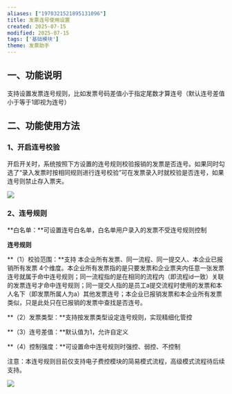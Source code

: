 ```yaml
---
aliases: ["1970321521895131096"]
title: 发票连号使用设置
created: 2025-07-15
modified: 2025-07-15
tags: ['基础模块']
theme: 发票助手
---
```


## 一、功能说明

支持设置发票连号规则，比如发票号码差值小于指定尾数才算连号（默认连号差值小于等于1即视为连号）

## 二、功能使用方法

### 1、开启连号校验

开启开关时，系统按照下方设置的连号规则校验报销的发票是否连号。如果同时勾选了“录入发票时按相同规则进行连号校验”可在发票录入时就校验是否连号，如果连号则禁止存入票夹。

![](a10a4c87f2c62bf819e9eeb4097d5b0c.jpg)

### 2、连号规则

**白名单：**可设置连号白名单，白名单用户录入的发票不受连号规则控制

**连号规则**

**（1）校验范围：**支持 本企业所有发票、同一流程、同一提交人、本企业已报销所有发票 4个维度。本企业所有发票指的是只要发票和企业票夹内任意一张发票连号就属于命中连号规则；同一流程指的是在相同的流程内（即流程id一致）关联的发票连号才命中连号规则；同一提交人指的是员工a提交流程时使用的发票和本人名下（即发票所属人为a）其他发票连号；本企业已报销发票和本企业所有发票类似，只是此处只在已报销的发票中查找是否连号。

**（2）发票类型：**支持按发票类型设定连号规则，实现精细化管控

**（3）连号差值：**默认值为1，允许自定义

**（4）控制强度：**可设置命中连号规则时强控、弱控、不控制

注意：本连号规则目前仅支持电子费控模块的简易模式流程，高级模式流程待后续支持。

![](24475a747ea8d833803ad7506436567f.jpg)